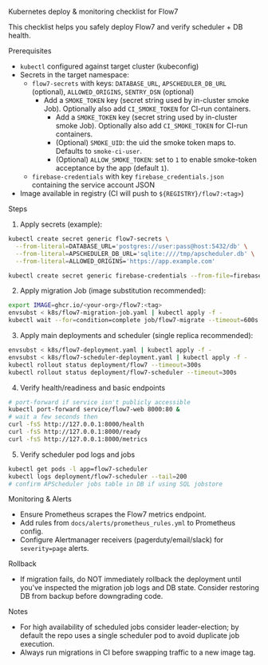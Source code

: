 Kubernetes deploy & monitoring checklist for Flow7

This checklist helps you safely deploy Flow7 and verify scheduler + DB health.

Prerequisites
- `kubectl` configured against target cluster (kubeconfig)
- Secrets in the target namespace:
  - `flow7-secrets` with keys: `DATABASE_URL`, `APSCHEDULER_DB_URL` (optional), `ALLOWED_ORIGINS`, `SENTRY_DSN` (optional)
    - Add a `SMOKE_TOKEN` key (secret string used by in-cluster smoke Job). Optionally also add `CI_SMOKE_TOKEN` for CI-run containers.
      - Add a `SMOKE_TOKEN` key (secret string used by in-cluster smoke Job). Optionally also add `CI_SMOKE_TOKEN` for CI-run containers.
      - (Optional) `SMOKE_UID`: the uid the smoke token maps to. Defaults to `smoke-ci-user`.
      - (Optional) `ALLOW_SMOKE_TOKEN`: set to `1` to enable smoke-token acceptance by the app (default `1`).
  - `firebase-credentials` with key `firebase_credentials.json` containing the service account JSON
- Image available in registry (CI will push to `${REGISTRY}/flow7:<tag>`)

Steps
1. Apply secrets (example):

```bash
kubectl create secret generic flow7-secrets \
  --from-literal=DATABASE_URL='postgres://user:pass@host:5432/db' \
  --from-literal=APSCHEDULER_DB_URL='sqlite:////tmp/apscheduler.db' \
  --from-literal=ALLOWED_ORIGINS='https://app.example.com'

kubectl create secret generic firebase-credentials --from-file=firebase_credentials.json=./path/to/firebase_credentials.json
```

2. Apply migration Job (image substitution recommended):

```bash
export IMAGE=ghcr.io/<your-org>/flow7:<tag>
envsubst < k8s/flow7-migration-job.yaml | kubectl apply -f -
kubectl wait --for=condition=complete job/flow7-migrate --timeout=600s || kubectl logs job/flow7-migrate --all-containers
```

3. Apply main deployments and scheduler (single replica recommended):

```bash
envsubst < k8s/flow7-deployment.yaml | kubectl apply -f -
envsubst < k8s/flow7-scheduler-deployment.yaml | kubectl apply -f -
kubectl rollout status deployment/flow7 --timeout=300s
kubectl rollout status deployment/flow7-scheduler --timeout=300s
```

4. Verify health/readiness and basic endpoints

```bash
# port-forward if service isn't publicly accessible
kubectl port-forward service/flow7-web 8000:80 &
# wait a few seconds then
curl -fsS http://127.0.0.1:8000/health
curl -fsS http://127.0.0.1:8000/ready
curl -fsS http://127.0.0.1:8000/metrics
```

5. Verify scheduler pod logs and jobs

```bash
kubectl get pods -l app=flow7-scheduler
kubectl logs deployment/flow7-scheduler --tail=200
# confirm APScheduler jobs table in DB if using SQL jobstore
```

Monitoring & Alerts
- Ensure Prometheus scrapes the Flow7 metrics endpoint.
- Add rules from `docs/alerts/prometheus_rules.yml` to Prometheus config.
- Configure Alertmanager receivers (pagerduty/email/slack) for `severity=page` alerts.

Rollback
- If migration fails, do NOT immediately rollback the deployment until you've inspected the migration job logs and DB state. Consider restoring DB from backup before downgrading code.

Notes
- For high availability of scheduled jobs consider leader-election; by default the repo uses a single scheduler pod to avoid duplicate job execution.
- Always run migrations in CI before swapping traffic to a new image tag.
